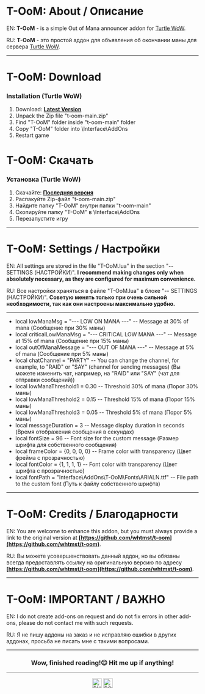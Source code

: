# T-OoM: About / Описание

EN: **T-OoM** - is a simple Out of Mana announcer addon for [Turtle WoW](https://turtle-wow.org/#/home).

RU: **T-OoM** - это простой аддон для объявления об окончании маны для сервера [Turtle WoW](https://turtle-wow.org/#/home).

---

# T-OoM: Download
### Installation (Turtle WoW)
1. Download: **[Latest Version](https://github.com/whtmst/t-oom/archive/master.zip)**
2. Unpack the Zip file "t-oom-main.zip"
3. Find "T-OoM" folder inside "t-oom-main" folder
4. Copy "T-OoM" folder into \Interface\AddOns
5. Restart game

# T-OoM: Скачать
### Установка (Turtle WoW)
1. Скачайте: **[Последняя версия](https://github.com/whtmst/t-oom/archive/master.zip)**
2. Распакуйте Zip-файл "t-oom-main.zip"
3. Найдите папку "T-OoM" внутри папки "t-oom-main"
4. Скопируйте папку "T-OoM" в \Interface\AddOns
5. Перезапустите игру

---

# T-OoM: Settings / Настройки

EN: All settings are stored in the file "T-OoM.lua" in the section "-- SETTINGS (НАСТРОЙКИ)". **I recommend making changes only when absolutely necessary, as they are configured for maximum convenience.**

RU: Все настройки храняться в файле "T-OoM.lua" в блоке "-- SETTINGS (НАСТРОЙКИ)". **Советую менять только при очень сильной необходимости, так как они настроены максимально удобно.**

---

* local lowManaMsg = "--- LOW ON MANA ---"  -- Message at 30% of mana (Сообщение при 30% маны)
* local criticalLowManaMsg = "--- CRITICAL LOW MANA ---"  -- Message at 15% of mana (Сообщение при 15% маны)
* local outOfManaMessage = "--- OUT OF MANA ---"  -- Message at 5% of mana (Сообщение при 5% маны)
* local chatChannel = "PARTY"  -- You can change the channel, for example, to "RAID" or "SAY" (channel for sending messages) (Вы можете изменить чат, например, на "RAID" или "SAY" (чат для отправки сообщений))
* local lowManaThreshold1 = 0.30 -- Threshold 30% of mana (Порог 30% маны)
* local lowManaThreshold2 = 0.15 -- Threshold 15% of mana (Порог 15% маны)
* local lowManaThreshold3 = 0.05 -- Threshold 5% of mana (Порог 5% маны)
* local messageDuration = 3  -- Message display duration in seconds (Время отображения сообщения в секундах)
* local fontSize = 96  -- Font size for the custom message (Размер шрифта для собственного сообщения)
* local frameColor = {0, 0, 0, 0}  -- Frame color with transparency (Цвет фрейма с прозрачностью)
* local fontColor = {1, 1, 1, 1}  -- Font color with transparency (Цвет шрифта с прозрачностью)
* local fontPath = "Interface\\AddOns\\T-OoM\\Fonts\\ARIALN.ttf"  -- File path to the custom font (Путь к файлу собственного шрифта)

---

# T-OoM: Credits / Благодарности

EN: You are welcome to enhance this addon, but you must always provide a link to the original version at **[https://github.com/whtmst/t-oom](https://github.com/whtmst/t-oom)**.

RU: Вы можете усовершенствовать данный аддон, но вы обязаны всегда предоставлять ссылку на оригинальную версию по адресу **[https://github.com/whtmst/t-oom](https://github.com/whtmst/t-oom)**.

---

# T-OoM: IMPORTANT / ВАЖНО

EN: I do not create add-ons on request and do not fix errors in other add-ons, please do not contact me with such requests.

RU: Я не пишу аддоны на заказ и не исправляю ошибки в других аддонах, просьба не писать мне с такими вопросами.

---

<h3 align="center">Wow, finished reading!😌 Hit me up if anything!</h3>

---
<p align="center">
    <a href="https://www.donationalerts.com/r/whtmst"><img src="https://img.shields.io/static/v1?logo=BUY-ME-A-COFFEE&label=&labelColor=131313&logoColor=FFFFFF&logoWidth=20&message=BUY ME A COFFEE&color=f58407&style=flat-square" alt="BUY ME A COFFEE" height="25"></a>
    <a href="https://boosty.to/whtmst"><img src="https://img.shields.io/static/v1?logo=COFFEESCRIPT&label=&labelColor=131313&logoColor=FFFFFF&logoWidth=20&message=BOOSTY&color=f0682a&style=flat-square" alt="BOOSTY" height="25"></a>
</p>

